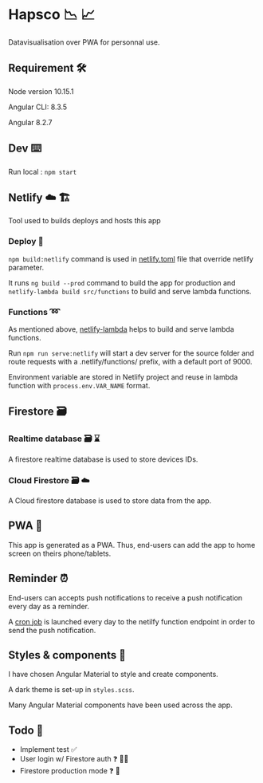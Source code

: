 # Hapsco :chart_with_downwards_trend: :chart_with_upwards_trend:

Datavisualisation over PWA for personnal use.

## Requirement :hammer_and_wrench:

Node version 10.15.1

Angular CLI: 8.3.5

Angular 8.2.7

## Dev :keyboard:

Run local : `npm start`

## Netlify :cloud: :building_construction:

Tool used to builds deploys and hosts this app

### Deploy :rocket:

`npm build:netlify` command is used in [netlify.toml](netlify.toml) file that override netlify parameter.

It runs `ng build --prod` command to build the app for production and `netlify-lambda build src/functions` to build and serve lambda functions.

### Functions :loop:

As mentioned above, [netlify-lambda](https://github.com/netlify/netlify-lambda) helps to build and serve lambda functions.

Run `npm run serve:netlify` will start a dev server for the source folder and route requests with a .netlify/functions/ prefix, with a default port of 9000.

Environment variable are stored in Netlify project and reuse in lambda function with `process.env.VAR_NAME` format.

## Firestore :card_file_box:

### Realtime database :card_file_box: :hourglass:

A firestore realtime database is used to store devices IDs.

### Cloud Firestore :card_file_box: :cloud:

A Cloud firestore database is used to store data from the app.

## PWA :iphone:

This app is generated as a PWA. Thus, end-users can add the app to home screen on theirs phone/tablets.

## Reminder :alarm_clock:

End-users can accepts push notifications to receive a push notification every day as a reminder.

A [cron job](https://cron-job.org) is launched every day to the netilfy function endpoint in order to send the push notification.

## Styles & components :lipstick:

I have chosen Angular Material to style and create components.

A dark theme is set-up in `styles.scss`.

Many Angular Material components have been used across the app.

## Todo :pencil:

- Implement test :white_check_mark:
- User login w/ Firestore auth :question: :frowning_man:
- Firestore production mode :question: :wrench:
